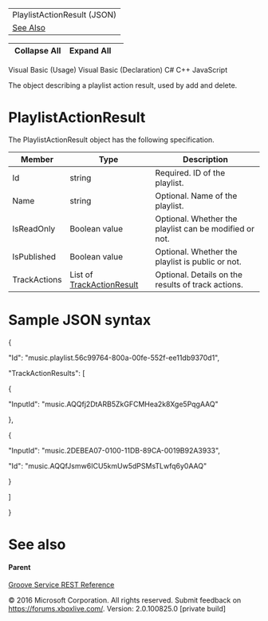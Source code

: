 |                             |
|-----------------------------|
| PlaylistActionResult (JSON) |
| [See Also](#seeAlsoToggle)  |

|  Collapse All    Expand All     |
|---------------------------------|

Visual Basic (Usage)
Visual Basic (Declaration)
C\#
C++
JavaScript

The object describing a playlist action result, used by add and delete. <span id="ID4EN" class="anchor"></span>

PlaylistActionResult
====================

The PlaylistActionResult object has the following specification.

| **Member**   | **Type**                                                                         | **Description**                                        |
|--------------|----------------------------------------------------------------------------------|--------------------------------------------------------|
| Id           | string                                                                           | Required. ID of the playlist.                          |
| Name         | string                                                                           | Optional. Name of the playlist.                        |
| IsReadOnly   | Boolean value                                                                    | Optional. Whether the playlist can be modified or not. |
| IsPublished  | Boolean value                                                                    | Optional. Whether the playlist is public or not.       |
| TrackActions | List of [TrackActionResult](../Endpointdocumentation/JSON_TrackActionResult.htm) | Optional. Details on the results of track actions.     |

Sample JSON syntax
==================

{

"Id": "music.playlist.56c99764-800a-00fe-552f-ee11db9370d1",

"TrackActionResults": \[

{

"InputId": "music.AQQfj2DtARB5ZkGFCMHea2k8Xge5PqgAAQ"

},

{

"InputId": "music.2DEBEA07-0100-11DB-89CA-0019B92A3933",

"Id": "music.AQQfJsmw6ICU5kmUw5dPSMsTLwfq6y0AAQ"

}

\]

}

See also
========

#### Parent

[Groove Service REST Reference](../Endpointdocumentation/atoc_xbm_reference.htm)

© 2016 Microsoft Corporation. All rights reserved.
Submit feedback on <https://forums.xboxlive.com/>.
Version: 2.0.100825.0 \[private build\]
